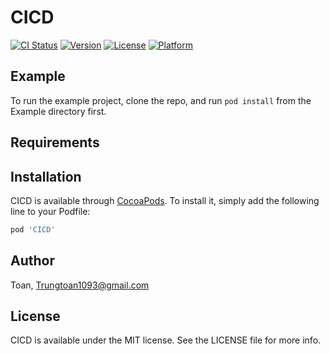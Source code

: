 # CICD

[![CI Status](https://img.shields.io/travis/Toan/CICD.svg?style=flat)](https://travis-ci.org/Toan/CICD)
[![Version](https://img.shields.io/cocoapods/v/CICD.svg?style=flat)](https://cocoapods.org/pods/CICD)
[![License](https://img.shields.io/cocoapods/l/CICD.svg?style=flat)](https://cocoapods.org/pods/CICD)
[![Platform](https://img.shields.io/cocoapods/p/CICD.svg?style=flat)](https://cocoapods.org/pods/CICD)

## Example

To run the example project, clone the repo, and run `pod install` from the Example directory first.

## Requirements

## Installation

CICD is available through [CocoaPods](https://cocoapods.org). To install
it, simply add the following line to your Podfile:

```ruby
pod 'CICD'
```

## Author

Toan, Trungtoan1093@gmail.com

## License

CICD is available under the MIT license. See the LICENSE file for more info.

